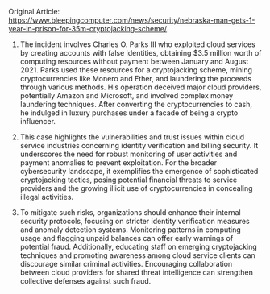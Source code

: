Original Article: https://www.bleepingcomputer.com/news/security/nebraska-man-gets-1-year-in-prison-for-35m-cryptojacking-scheme/

1) The incident involves Charles O. Parks III who exploited cloud services by creating accounts with false identities, obtaining $3.5 million worth of computing resources without payment between January and August 2021. Parks used these resources for a cryptojacking scheme, mining cryptocurrencies like Monero and Ether, and laundering the proceeds through various methods. His operation deceived major cloud providers, potentially Amazon and Microsoft, and involved complex money laundering techniques. After converting the cryptocurrencies to cash, he indulged in luxury purchases under a facade of being a crypto influencer.

2) This case highlights the vulnerabilities and trust issues within cloud service industries concerning identity verification and billing security. It underscores the need for robust monitoring of user activities and payment anomalies to prevent exploitation. For the broader cybersecurity landscape, it exemplifies the emergence of sophisticated cryptojacking tactics, posing potential financial threats to service providers and the growing illicit use of cryptocurrencies in concealing illegal activities.

3) To mitigate such risks, organizations should enhance their internal security protocols, focusing on stricter identity verification measures and anomaly detection systems. Monitoring patterns in computing usage and flagging unpaid balances can offer early warnings of potential fraud. Additionally, educating staff on emerging cryptojacking techniques and promoting awareness among cloud service clients can discourage similar criminal activities. Encouraging collaboration between cloud providers for shared threat intelligence can strengthen collective defenses against such fraud.